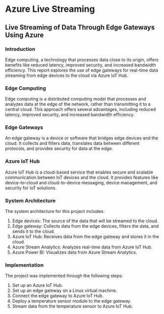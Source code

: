 # Azure Live Streaming

## Live Streaming of Data Through Edge Gateways Using Azure

### Introduction
Edge computing, a technology that processes data close to its origin, offers benefits like reduced latency, improved security, and increased bandwidth efficiency. This report explores the use of edge gateways for real-time data streaming from edge devices to the cloud via Azure IoT Hub.

### Edge Computing
Edge computing is a distributed computing model that processes and analyzes data at the edge of the network, rather than transmitting it to a central cloud. This approach offers several advantages, including reduced latency, improved security, and increased bandwidth efficiency.

### Edge Gateways
An edge gateway is a device or software that bridges edge devices and the cloud. It collects and filters data, translates data between different protocols, and provides security for data at the edge.

### Azure IoT Hub
Azure IoT Hub is a cloud-based service that enables secure and scalable communication between IoT devices and the cloud. It provides features like device-to-cloud and cloud-to-device messaging, device management, and security for IoT solutions.

### System Architecture
The system architecture for this project includes:
1. Edge devices: The source of the data that will be streamed to the cloud.
2. Edge gateway: Collects data from the edge devices, filters the data, and sends it to the cloud.
3. Azure IoT Hub: Receives data from the edge gateway and stores it in the cloud.
4. Azure Stream Analytics: Analyzes real-time data from Azure IoT Hub.
5. Azure Power BI: Visualizes data from Azure Stream Analytics.

### Implementation
The project was implemented through the following steps:
1. Set up an Azure IoT Hub.
2. Set up an edge gateway on a Linux virtual machine.
3. Connect the edge gateway to Azure IoT Hub.
4. Deploy a temperature sensor module to the edge gateway.
5. Stream data from the temperature sensor to Azure IoT Hub.


